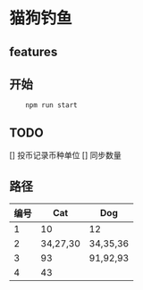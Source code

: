 # 猫狗钓鱼

## features


## 开始
```
	npm run start
```

## TODO
 [] 投币记录币种单位
 [] 同步数量

## 路径

| 编号 | Cat      | Dog      |
| ---- | -------- | -------- |
| 1    | 10       | 12       |
| 2    | 34,27,30 | 34,35,36 |
| 3    | 93       | 91,92,93 |
| 4    | 43       |          |

